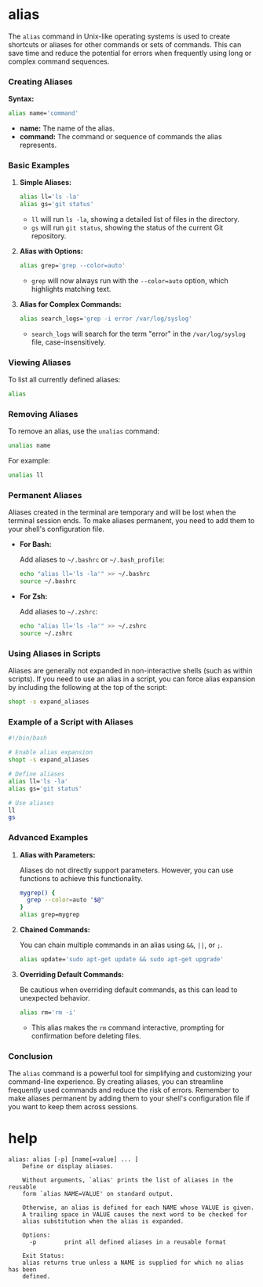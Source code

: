 # alias

The `alias` command in Unix-like operating systems is used to create shortcuts or aliases for other commands or sets of commands. This can save time and reduce the potential for errors when frequently using long or complex command sequences.

### Creating Aliases

**Syntax:**

```bash
alias name='command'
```

- **name:** The name of the alias.
- **command:** The command or sequence of commands the alias represents.

### Basic Examples

1. **Simple Aliases:**

   ```bash
   alias ll='ls -la'
   alias gs='git status'
   ```

   - `ll` will run `ls -la`, showing a detailed list of files in the directory.
   - `gs` will run `git status`, showing the status of the current Git repository.

2. **Alias with Options:**

   ```bash
   alias grep='grep --color=auto'
   ```

   - `grep` will now always run with the `--color=auto` option, which highlights matching text.

3. **Alias for Complex Commands:**

   ```bash
   alias search_logs='grep -i error /var/log/syslog'
   ```

   - `search_logs` will search for the term "error" in the `/var/log/syslog` file, case-insensitively.

### Viewing Aliases

To list all currently defined aliases:

```bash
alias
```

### Removing Aliases

To remove an alias, use the `unalias` command:

```bash
unalias name
```

For example:

```bash
unalias ll
```

### Permanent Aliases

Aliases created in the terminal are temporary and will be lost when the terminal session ends. To make aliases permanent, you need to add them to your shell's configuration file.

- **For Bash:**

  Add aliases to `~/.bashrc` or `~/.bash_profile`:

  ```bash
  echo "alias ll='ls -la'" >> ~/.bashrc
  source ~/.bashrc
  ```

- **For Zsh:**

  Add aliases to `~/.zshrc`:

  ```bash
  echo "alias ll='ls -la'" >> ~/.zshrc
  source ~/.zshrc
  ```

### Using Aliases in Scripts

Aliases are generally not expanded in non-interactive shells (such as within scripts). If you need to use an alias in a script, you can force alias expansion by including the following at the top of the script:

```bash
shopt -s expand_aliases
```

### Example of a Script with Aliases

```bash
#!/bin/bash

# Enable alias expansion
shopt -s expand_aliases

# Define aliases
alias ll='ls -la'
alias gs='git status'

# Use aliases
ll
gs
```

### Advanced Examples

1. **Alias with Parameters:**

   Aliases do not directly support parameters. However, you can use functions to achieve this functionality.

   ```bash
   mygrep() {
     grep --color=auto "$@"
   }
   alias grep=mygrep
   ```

2. **Chained Commands:**

   You can chain multiple commands in an alias using `&&`, `||`, or `;`.

   ```bash
   alias update='sudo apt-get update && sudo apt-get upgrade'
   ```

3. **Overriding Default Commands:**

   Be cautious when overriding default commands, as this can lead to unexpected behavior.

   ```bash
   alias rm='rm -i'
   ```

   - This alias makes the `rm` command interactive, prompting for confirmation before deleting files.

### Conclusion

The `alias` command is a powerful tool for simplifying and customizing your command-line experience. By creating aliases, you can streamline frequently used commands and reduce the risk of errors. Remember to make aliases permanent by adding them to your shell's configuration file if you want to keep them across sessions.

# help 

```
alias: alias [-p] [name[=value] ... ]
    Define or display aliases.
    
    Without arguments, `alias' prints the list of aliases in the reusable
    form `alias NAME=VALUE' on standard output.
    
    Otherwise, an alias is defined for each NAME whose VALUE is given.
    A trailing space in VALUE causes the next word to be checked for
    alias substitution when the alias is expanded.
    
    Options:
      -p        print all defined aliases in a reusable format
    
    Exit Status:
    alias returns true unless a NAME is supplied for which no alias has been
    defined.
```

